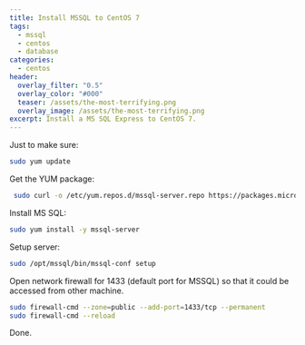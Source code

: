 ```yaml
---
title: Install MSSQL to CentOS 7
tags:
  - mssql
  - centos
  - database
categories:
  - centos
header:
  overlay_filter: "0.5"
  overlay_color: "#000"
  teaser: /assets/the-most-terrifying.png
  overlay_image: /assets/the-most-terrifying.png
excerpt: Install a MS SQL Express to CentOS 7.
---
```

Just to make sure:

```bash
sudo yum update
```

Get the YUM package:

```bash
 sudo curl -o /etc/yum.repos.d/mssql-server.repo https://packages.microsoft.com/config/rhel/7/mssql-server-2017.repo
 ```

Install MS SQL:

```bash
sudo yum install -y mssql-server
```

Setup server:

```bash
sudo /opt/mssql/bin/mssql-conf setup
```

Open network firewall for 1433 (default port for MSSQL) so that it could be accessed from other machine.

```bash
sudo firewall-cmd --zone=public --add-port=1433/tcp --permanent
sudo firewall-cmd --reload
```

Done.